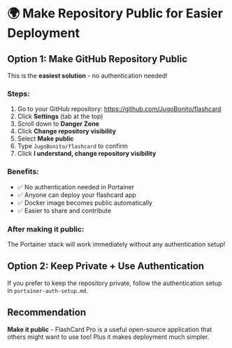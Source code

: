 # 🌍 Make Repository Public for Easier Deployment

## Option 1: Make GitHub Repository Public

This is the **easiest solution** - no authentication needed!

### Steps:
1. Go to your GitHub repository: https://github.com/JugoBonito/flashcard
2. Click **Settings** (tab at the top)
3. Scroll down to **Danger Zone**
4. Click **Change repository visibility**
5. Select **Make public**
6. Type `JugoBonito/flashcard` to confirm
7. Click **I understand, change repository visibility**

### Benefits:
- ✅ No authentication needed in Portainer
- ✅ Anyone can deploy your flashcard app
- ✅ Docker image becomes public automatically
- ✅ Easier to share and contribute

### After making it public:
The Portainer stack will work immediately without any authentication setup!

## Option 2: Keep Private + Use Authentication

If you prefer to keep the repository private, follow the authentication setup in `portainer-auth-setup.md`.

## Recommendation

**Make it public** - FlashCard Pro is a useful open-source application that others might want to use too! Plus it makes deployment much simpler.